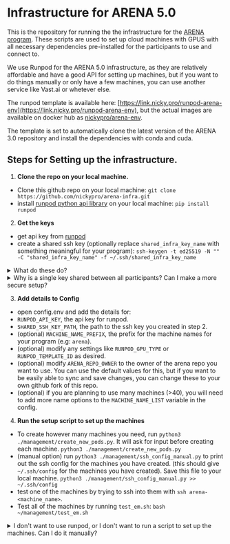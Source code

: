 # Infrastructure for ARENA 5.0

This is the repository for running the the infrastructure for the [ARENA program](https://arena.education/). These scripts are used to set up cloud machines with GPUS with all necessary dependencies pre-installed for the participants to use and connect to.

We use Runpod for the ARENA 5.0 infrastructure, as they are relatively affordable and have a good API for setting up machines, but if you want to do things manually or only have a few machines, you can use another service like Vast.ai or whetever else.

The runpod template is available here: [https://link.nicky.pro/runpod-arena-env](https://link.nicky.pro/runpod-arena-env), but the actual images are available on docker hub as [nickypro/arena-env](https://hub.docker.com/r/nickypro/arena-env).

The template is set to automatically clone the latest version of the ARENA 3.0 repository and install the dependencies with conda and cuda.

## Steps for Setting up the infrastructure.

1. **Clone the repo on your local machine.**
- Clone this github repo on your local machine:
```git clone https://github.com/nickypro/arena-infra.git```
- install [runpod python api library](https://pypi.org/project/runpod/) on your local machine:
```pip install runpod```

2. **Get the keys**
- get api key from [runpod](https://link.nicky.pro/runpod)
- create a shared ssh key (optionally replace `shared_infra_key_name` with something meaningful for your program):
```ssh-keygen -t ed25519 -N "" -C "shared_infra_key_name" -f ~/.ssh/shared_infra_key_name```

<details>
<summary>What do these do?</summary>

- `RUNPOD_API_KEY`: The api key for runpod. This is optional, and you can use a different service if you prefer, but our scripts are set up to use runpod. Look below for "manual" setup if you don't want to use runpod.

- `SHARED_SSH_KEY_PATH`: This is a special key that allows anyone with it to access the machines. You should generate a new key for each program, and give it to all the participants. This has two components:
    - The private key, which you should save in `~/.ssh/shared_infra_key_name`. This is the key that is used to access the machines.
    - The public key, saved at `~/.ssh/shared_infra_key_name.pub`. This is put on the pods, so that if the users have the private key, they can ssh into the machines.

</details>
<details>
<summary>Why is a single key shared between all participants? Can I make a more secure setup?</summary>

As we don't keep sensitive data on the machines, and our participants have been heavily selected, the flexibility and ease of being able to move machines if there are issues and not needing cusomised workflows for assigning people to pairs outweigh the slightly less secure setup and potential ability for participants to "abuse" the setup.

It would be possible and more secure to have a different key for each participant, but this would make it more difficult to manage and would require a more complex setup. If this is something that you need, feel free to contact [Nicky](https://nicky.pro/), I can see what I can do for you.

</details>


3. **Add details to Config**
- open config.env and add the details for:
- `RUNPOD_API_KEY`, the api key for runpod.
- `SHARED_SSH_KEY_PATH`, the path to the ssh key you created in step 2.
- (optional) `MACHINE_NAME_PREFIX`, the prefix for the machine names for your program (e.g: `arena`).
- (optional) modify any settings like `RUNPOD_GPU_TYPE` or `RUNPOD_TEMPLATE_ID` as desired.
- (optional) modify `ARENA_REPO_OWNER` to the owner of the arena repo you want to use. You can use the default values for this, but if you want to be easily able to sync and save changes, you can change these to your own github fork of this repo.
- (optional) if you are planning to use many machines (>40), you will need to add more name options to the `MACHINE_NAME_LIST` variable in the config.

4. **Run the setup script to set up the machines**
- To create however many machines you need, run `python3 ./management/create_new_pods.py`. It will ask for input before creating each machine.
```python3 ./management/create_new_pods.py```
- (manual option) run `python3 ./management/ssh_config_manual.py` to print out the ssh config for the machines you have created. (this should give `~/.ssh/config` for the machines you have created). Save this file to your local machine.
```python3 ./management/ssh_config_manual.py >> ~/.ssh/config```
- test one of the machines by trying to ssh into them with `ssh arena-<machine_name>`.
- Test all of the machines by running `test_em.sh`:
```bash ~/management/test_em.sh```

<details>
<summary>I don't want to use runpod, or I don't want to run a script to set up the machines. Can I do it manually?</summary>

Yes, you can do it manually.

- a. Set them up manually (if only a few machines):
    - Go to [runpod](https://link.nicky.pro/runpod) and click on "Create Instance".
    - Use our template [https://link.nicky.pro/runpod-arena-env](https://link.nicky.pro/runpod-arena-env), or create your own template by going My Templates > New Template, and create one called something like `arena-env` that uses the docker image [`nickypro/arena-env:5.5`](https://hub.docker.com/r/nickypro/arena-env), and increase the volume size to 100GB.
    - Create a pod with the template for each pair of participants.

- b. VAST.ai
    - Go to [VAST.ai](https://link.nicky.pro/vast) and create an instance.
    - Use the `nickypro/arena-env:5.5` image.
    - Create an instance with desired GPU and reccomended ~100GB of storage.
    - You can then ssh into the machine using command given by VAST.

<details>

5. **Share the machines with the participants**
- give the participants the ssh private key `cat ~/.ssh/shared_infra_key_name`, get them to save it in `~/.ssh/shared_infra_key_name`. (If they are on MacOS/Linux, they will additionally need run `chmod 600 ~/.ssh/shared_infra_key_name` to make sure the key is not world readable.)
- give the participants the ssh config file `cat ~/.ssh/config` from step 4. They should add the lines to their own `~/.ssh/config` file.

6. **(optional) Streamlining the ssh config**
- One issue is that if you ever want to turn off a machine, or you want to change out one of the machines, you need to manually update the ssh config by giving this to each participant. This is a pain.
- set up an ubuntu proxy machine with many ports available. I use [hetzner](https://link.nicky.pro/hetzner), but you can use whatever you want.
- Update the config.env, `SSH_PROXY_HOST` should be the ip address or domain name of the proxy machine. (optionally update `SSH_PROXY_NGINX_CONFIG_PATH` and `SSH_PROXY_STARTING_PORT` if you want to run multiple instances of the proxy on the same machine.)
- clone this repo on the proxy machine:
```git clone https://github.com/nickypro/arena-infra.git && cd arena-infra```
- copy the config.env file to the proxy machine:
```scp config.env root@<proxy_machine_ip>:/home/ubuntu/arena-infra/config.env```
- setup nginx on the proxy machine: `sudo bash ./management/setup_nginx.sh`.
- on the proxy machine, run `python3 ./management/nginx_pods.py` to print out the nginx proxy config for the machines you have created. (this should give `~/proxy.conf` for the machines you have created). Add this to `~/proxy.conf` on the proxy machine. You can do this automatically with:
```python3 ./management/nginx_pods.py > ~/proxy.conf```

- You will also need to then restart nginx: `bash ~/update.sh` (or `sudo systemctl restart nginx`). Note that if there is an error in your config (eg: missing semicolon), nginx will not start. `nginx_pods.py` should directly give a working config, but if things fail, the best way to debug this is to run `journalctl -fu nginx` to see the error.
- On your local machine again now, you can generate the new ssh config file with `python3 ./management/ssh_config_proxy.py`. Now whenever you want to restart or change one of the machines, you only need to update the proxy config file and restart nginx on the proxy machine, no need to update the ssh config for all the participants.


## Detailed steps.
1. **Generate a ssh key**: `ssh-keygen -t ed25519 -N "" -C "shared_infra_key_name" -f ~/.ssh/shared_infra_key_name`, (change `shared_infra_key_name` to something meaningful for your program.

2. **Setting up the machines**: [Setup an account with RunPod](https://link.nicky.pro/runpod) or another GPU provider. You can then either setup each machine manually, or use a script to set them up. We currently mostly use RunPod Community Cloud A4000s for most of the program. You can either:

- b. Set them up automatically using a script (if you have a lot of machines):
    - Create an API key for RunPod, by going Settings > API Keys > Create API Key with "all" permissions.
    - Add `export RUNPOD_API_KEY=<your_api_key>` to your `~/.bashrc` or `~/.zshrc` and reload the shell.
    - Run the script [./management/create_new_pods.py](./management/create_new_pods.py) with `python3 ./management/create_new_pods.py`
    - You can list all the machines you have created with `python3 ./management/nginx_pods.py`

3. **Connecting to the Machines - Get the SSH config**:
- a. Manually (must be updated if a new machine is added):
    - Get the ip address of the machine you set up (either from the RunPod dashboard or by running `python3 ./management/nginx_pods.py`).
    - set up a ssh config file to forward packets through the proxy machine. This is done in the file `~/.ssh/config` by adding lines of the form:
    ```
    Host arena-*
        User root
        IdentityFile ~/.ssh/shared_infra_key_name
        UserKnownHostsFile=/dev/null
        StrictHostKeyChecking=no

    Host arena-<machine_name>
        HostName <machine_ip>
        Port <port>
    ```
    - You should then be able to ssh into the machine with `ssh arena-<machine_name>`.

- b. Automatic Forwarding (best if you have a lot of machines):
    - I reccomend to set up a proxy machine (I use [hetzner](https://link.nicky.pro/hetzner), but you can use whatever you want). **This should NOT use the `shared_infra_key_name` key**, but instead your own ssh key (if you don't already have one, you can generate one with `ssh-keygen -t ed25519 -C "proxy_key_name"`).
    - You will need to create a machine (I use the `CAX21` VPS template on hetzner with the latest version of ubuntu.)
    - ssh into the new machine `ssh root@<proxy_machine_ip>`, as described by hetzner or whatever service you use.
    - Install nginx with stream module and setup a config file to forward packets to the machines. Easiest way to do this is to run this command on the proxy machine:
    - `git clone https://github.com/nickypro/.arena_dotfiles.git && cd .arena_dotfiles/proxy && sudo bash setup_nginx.sh && cd ~`
    - Next, you need to add a config that maps each of cloud machines to a port on the proxy machine. If using runpod, this can be generated automatically with `python3 ./management/nginx_pods.py`. This is done in the file `~/proxy.conf` by adding lines of the form:
    ```
    upstream <machine_name> { server <machine_ip>:<port>; }
    server { listen <port>; proxy_pass <machine_name>; }
    ```
    - You can add as many of these as you want, just make sure the ports don't conflict. By default we use ports 12000-12099.
    - You then need an ssh config to share the machines. This is done in the file `~/.ssh/config` by adding lines of the form. This can be generated automatically with `python3 ./management/ssh_config.py`:
    ```
    Host arena-*
        User root
        HostName <proxy_machine_ip>
        IdentityFile ~/.ssh/shared_infra_key_name
        UserKnownHostsFile=/dev/null
        StrictHostKeyChecking=no

    Host arena-alpha
        Port <proxy_port>
    ```
    - You should then be able to ssh into the machine with `ssh arena-<machine_name>`.

4. **Set up for users**:
- give the participants the ssh private key `cat ~/.ssh/shared_infra_key_name`, get them to save it in `~/.ssh/shared_infra_key_name`.
- If the participant is on MacOS/Linux, they will additionally need run `chmod 600 ~/.ssh/shared_infra_key_name` to make sure the key is not world readable.
- give the participants the ssh config file `cat ~/.ssh/config` from step 4. They should add the lines to their own `~/.ssh/config` file.

5. **Test the setup**:
- ssh into the machine with `ssh arena-<machine_name>`, then run `python3 -c "import torch; print(torch.__version__)"` to make sure the environment is set up correctly.
- run `bash ~/management/test_em.sh` to easily check pytorch is installed on all the machines.
- try that you can connect to the machine using `Remote-SSH: Connect to Host...` in VSCode.

6. **(optional) adding details and credentials to the machines**:
- you can make it so that the users can push to a branch of the arena repo, by automatically deploying the branch to the machine when it is pushed to. This is done by adding a deploy key to the repo, and copying the ssh key to the machines, most easily done with the script `python3 ./management/setup_em.py`.
- You can also automatically push all changes, by running `python3 ./management/sync_git.sh`

